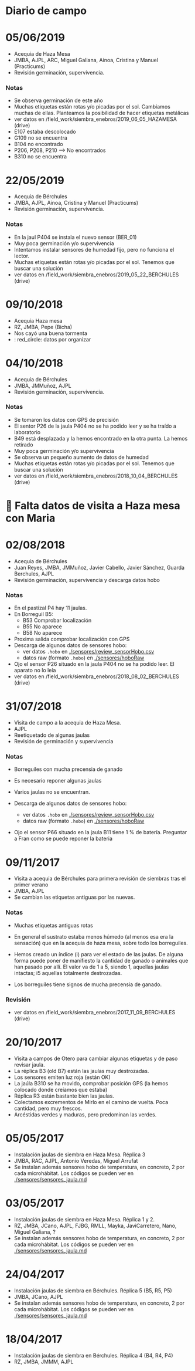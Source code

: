 # Diario de campo

# 05/06/2019
* Acequia de Haza Mesa
* JMBA, AJPL, ARC, Miguel Galiana, Ainoa, Cristina y Manuel (Practicums)
* Revisión germinación, supervivencia.

### Notas 
* Se observa germinación de este año 
* Muchas etiquetas están rotas y/o picadas por el sol. Cambiamos muchas de ellas. Planteamos la posibilidad de hacer etiquetas metálicas
* ver datos en /field_work/siembra_enebros/2019_06_05_HAZAMESA (drive)
* E107 estaba descolocado
* G109 no se encuentra
* B104 no encontrado
* P206, P208, P210 --> No encontrados
* B310 no se encuentra 


# 22/05/2019
* Acequia de Bérchules
* JMBA, AJPL, Ainoa, Cristina y Manuel (Practicums)
* Revisión germinación, supervivencia.

### Notas 
* En la jaul P404 se instala el nuevo sensor (BER_01)
* Muy poca germinación y/o supervivencia
* Intentamos instalar sensores de humedad fijo, pero no funciona el lector. 
* Muchas etiquetas están rotas y/o picadas por el sol. Tenemos que buscar una solución
* ver datos en /field_work/siembra_enebros/2019_05_22_BERCHULES (drive)


# 09/10/2018 
* Acequia Haza mesa 
* RZ, JMBA, Pepe (Bicha)
* Nos cayó una buena tormenta 
* : red_circle: datos por organizar 


# 04/10/2018
* Acequia de Bérchules
* JMBA, JMMuñoz, AJPL
* Revisión germinación, supervivencia.

### Notas 
* Se tomaron los datos con GPS de precisión 
* El sentor P26 de la jaula P404 no se ha podido leer y se ha traído a laboratorio 
* B49 está desplazada y la hemos encontrado en la otra punta. La hemos retirado 
* Muy poca germinación y/o supervivencia
* Se observa un pequeño aumento de datos de humedad
* Muchas etiquetas están rotas y/o picadas por el sol. Tenemos que buscar una solución
* ver datos en /field_work/siembra_enebros/2018_10_04_BERCHULES (drive)

# :red_circle: Falta datos de visita a Haza mesa con Maria 

# 02/08/2018
* Acequia de Bérchules
* Juan Reyes, JMBA, JMMuñoz, Javier Cabello, Javier Sánchez, Guarda Berchules, AJPL
* Revisión germinación, supervivencia y descarga datos hobo

### Notas
* En el pastizal P4 hay 11 jaulas. 
* En Borreguil B5:
  * B53 Comprobar localización
  * B55 No aparece
  * B58 No aparece 
* Proxima salida comprobar localización con GPS
* Descarga de algunos datos de sensores hobo:
    * ver datos `.hobo` en [./sensores/review_sensorHobo.csv](./sensores/review_sensorHobo.csv)
    * datos raw (formato `.hobo`) en [./sensores/hoboRaw](./sensores/hoboRaw]) 
* Ojo el sensor P26 situado en la jaula P404 no se ha podido leer. El aparato no lo leía 
* ver datos en /field_work/siembra_enebros/2018_08_02_BERCHULES (drive)


# 31/07/2018 
* Visita de campo a la acequia de Haza Mesa.
* AJPL
* Reetiquetado de algunas jaulas
* Revisión de germinación y supervivencia

### Notas 
* Borreguiles con mucha precensia de ganado
* Es necesario reponer algunas jaulas
* Varios jaulas no se encuentran. 
* Descarga de algunos datos de sensores hobo:

    * ver datos `.hobo` en [./sensores/review_sensorHobo.csv](./sensores/review_sensorHobo.csv)
    * datos raw (formato `.hobo`) en [./sensores/hoboRaw](./sensores/hoboRaw]) 
* Ojo el sensor P66 situado en la jaula B11 tiene 1 % de batería. Preguntar a Fran como se puede reponer la bateria

# 09/11/2017 

* Visita a acequia de Bérchules para primera revisión de siembras tras el primer verano
* JMBA, AJPL
* Se cambian las etiquetas antiguas por las nuevas. 

### Notas 
* Muchas etiquetas antiguas rotas 
* En general el sustrato estaba menos húmedo (al menos esa era la sensación) que en la acequia de haza mesa, sobre todo los borreguiles. 
* Hemos creado un índice (i) para ver el estado de las jaulas. De alguna forma puede poner de manifiesto la cantidad de ganado o animales que han pasado por allí. El valor va de 1 a 5, siendo 1, aquellas jaulas intactas; i5 aquellas totalmente destrozadas. 

* Los borreguiles tiene signos de mucha precensia de ganado. 

### Revisión 

* ver datos en /field_work/siembra_enebros/2017_11_09_BERCHULES (drive)

# 20/10/2017

* Visita a campos de Otero para cambiar algunas etiquetas y de paso revisar jaula. 
* La réplica B3 (old B7) están las jaulas muy destrozadas. 
* Los sensores emiten luz roja (están OK)
* La jaúla B310 se ha movido, comprobar posición GPS (la hemos colocado donde creíamos que estaba)
* Réplica R3 están bastante bien las jaulas. 
* Colectamos excrementos de Mirlo en el camino de vuelta. Poca cantidad, pero muy frescos. 
* Arcéstidas verdes y maduras, pero predominan las verdes. 




# 05/05/2017 
* Instalación jaulas de siembra en Haza Mesa. Réplica 3 
* JMBA, RAC, AJPL, Antonio Veredas, Miguel Arrufat 
* Se instalan además sensores hobo de temperatura, en concreto, 2 por cada microhábitat. Los códigos se pueden ver en [./sensores/sensores_jaula.md](./sensores/sensores_jaula.md)

# 03/05/2017 

* Instalación jaulas de siembra en Haza Mesa. Réplica 1 y 2. 
* RZ, JMBA, JCano, AJPL, FJBG, RMLL, Mayka, JaviCarretero, Nano, Miguel Galiana, ? 
* Se instalan además sensores hobo de temperatura, en concreto, 2 por cada microhábitat. Los códigos se pueden ver en [./sensores/sensores_jaula.md](./sensores/sensores_jaula.md)

# 24/04/2017 

* Instalación jaulas de siembra en Bérchules. Réplica 5 (B5, R5, P5)
* JMBA, JCano, AJPL
* Se instalan además sensores hobo de temperatura, en concreto, 2 por cada microhábitat. Los códigos se pueden ver en [./sensores/sensores_jaula.md](./sensores/sensores_jaula.md)


# 18/04/2017 

* Instalación jaulas de siembra en Bérchules. Réplica 4 (B4, R4, P4)
* RZ, JMBA, JMMM, AJPL


